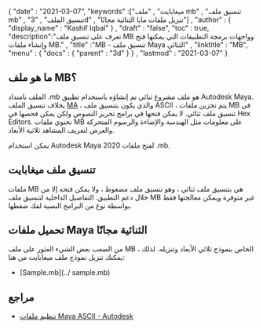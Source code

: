 {
  "date" : "2021-03-07",
  "keywords" :["ميغابايت" , "ملف mb" , "تنسيق ملف mb" , "تنسيق الملف" , "3d" , "تنزيل ملفات مايا الثنائية مجانًا"] ,
  "author" : {
    "display_name" : "Kashif Iqbal"
} ,
  "draft" : "false",
  "toc" : true,
  "description":"تعرف على تنسيق ملف MB وواجهات برمجة التطبيقات التي يمكنها فتح وإنشاء ملفات MB." ,
  "title" :"MB - تنسيق ملف Maya الثنائي" ,
  "linktitle" : "MB",
  "menu" : {
    "docs" : {
      "parent" : "3d"
}
} ,
  "lastmod" : "2021-03-07"
}

## ما هو ملف MB؟

الملف بامتداد .mb هو ملف مشروع ثنائي تم إنشاؤه باستخدام تطبيق Autodesk Maya. بخلاف تنسيق الملف [MA](/ar/3d/ma/) ، والذي يكون بتنسيق ملف ASCII ، يتم تخزين ملفات MB في تنسيق ملف ثنائي. لا يمكن فتحها في برامج تحرير النصوص ولكن يمكن فحصها في Hex Editors. تحتوي ملفات MB على معلومات مثل الهندسة والإضاءة والرسوم المتحركة والعرض لتعريف المشاهد ثلاثية الأبعاد.

يمكن استخدام Autodesk Maya 2020 لفتح ملفات .mb.

## تنسيق ملف ميغابايت

ملفات MB هي بتنسيق ملف ثنائي ، وهو تنسيق ملف مضغوط ، ولا يمكن فتحه إلا من خلال دعم التطبيق. التفاصيل الداخلية لتنسيق ملف MB غير متوفرة ويمكن معالجتها فقط بواسطة نوع من البرامج النصية لفك ضغطها.

## تحميل ملفات Maya الثنائية مجانًا

من الصعب بعض الشيء العثور على ملف MB الخاص بنموذج ثلاثي الأبعاد وتنزيله. لذلك ، يمكنك تنزيل نموذج ملف ميغابايت من هنا:

- [Sample.mb](../ sample.mb)

## مراجع

* [تنظيم ملفات Maya ASCII - Autodesk](https://download.autodesk.com/us/maya/2010help/index.html؟url=Glossary_M_ma_file_format.htm،topicNumber=d0e192001)

